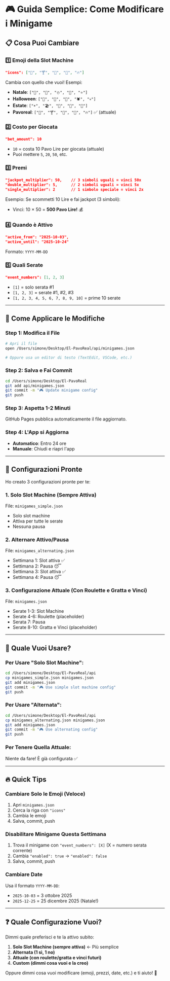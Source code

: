 # 🎮 Guida Semplice: Come Modificare i Minigame

## 📋 Cosa Puoi Cambiare

### 1️⃣ **Emoji della Slot Machine**
```json
"icons": ["🦚", "🍸", "💎", "🎉", "🔥"]
```
Cambia con quello che vuoi! Esempi:
- **Natale**: `["🎄", "🎅", "⛄", "🎁", "⭐"]`
- **Halloween**: `["🎃", "👻", "🦇", "🕷️", "💀"]`
- **Estate**: `["☀️", "🏖️", "🍹", "🌴", "🌊"]`
- **Pavoreal**: `["🦚", "🍸", "💎", "🎉", "🔥"]` ✅ (attuale)

### 2️⃣ **Costo per Giocata**
```json
"bet_amount": 10
```
- `10` = costa 10 Pavo Lire per giocata (attuale)
- Puoi mettere `5`, `20`, `50`, etc.

### 3️⃣ **Premi**
```json
"jackpot_multiplier": 50,    // 3 simboli uguali = vinci 50x
"double_multiplier": 5,      // 2 simboli uguali = vinci 5x
"single_multiplier": 2       // 1 simbolo speciale = vinci 2x
```

Esempio: Se scommetti 10 Lire e fai jackpot (3 simboli):
- Vinci: 10 × 50 = **500 Pavo Lire!** 💰

### 4️⃣ **Quando è Attivo**
```json
"active_from": "2025-10-03",
"active_until": "2025-10-24"
```
Formato: `YYYY-MM-DD`

### 5️⃣ **Quali Serate**
```json
"event_numbers": [1, 2, 3]
```
- `[1]` = solo serata #1
- `[1, 2, 3]` = serate #1, #2, #3
- `[1, 2, 3, 4, 5, 6, 7, 8, 9, 10]` = prime 10 serate

---

## 🚀 Come Applicare le Modifiche

### **Step 1: Modifica il File**
```bash
# Apri il file
open /Users/simone/Desktop/El-PavoReal/api/minigames.json

# Oppure usa un editor di testo (TextEdit, VSCode, etc.)
```

### **Step 2: Salva e Fai Commit**
```bash
cd /Users/simone/Desktop/El-PavoReal
git add api/minigames.json
git commit -m "🎮 Update minigame config"
git push
```

### **Step 3: Aspetta 1-2 Minuti**
GitHub Pages pubblica automaticamente il file aggiornato.

### **Step 4: L'App si Aggiorna**
- **Automatico**: Entro 24 ore
- **Manuale**: Chiudi e riapri l'app

---

## 📱 Configurazioni Pronte

Ho creato 3 configurazioni pronte per te:

### **1. Solo Slot Machine (Sempre Attiva)**
File: `minigames_simple.json`
- Solo slot machine
- Attiva per tutte le serate
- Nessuna pausa

### **2. Alternare Attivo/Pausa**
File: `minigames_alternating.json`
- Settimana 1: Slot attiva ✅
- Settimana 2: Pausa 😴
- Settimana 3: Slot attiva ✅
- Settimana 4: Pausa 😴

### **3. Configurazione Attuale (Con Roulette e Gratta e Vinci)**
File: `minigames.json`
- Serate 1-3: Slot Machine
- Serate 4-6: Roulette (placeholder)
- Serata 7: Pausa
- Serate 8-10: Gratta e Vinci (placeholder)

---

## 🎯 Quale Vuoi Usare?

### **Per Usare "Solo Slot Machine":**
```bash
cd /Users/simone/Desktop/El-PavoReal/api
cp minigames_simple.json minigames.json
git add minigames.json
git commit -m "🎮 Use simple slot machine config"
git push
```

### **Per Usare "Alternata":**
```bash
cd /Users/simone/Desktop/El-PavoReal/api
cp minigames_alternating.json minigames.json
git add minigames.json
git commit -m "🎮 Use alternating config"
git push
```

### **Per Tenere Quella Attuale:**
Niente da fare! È già configurata ✅

---

## 🔥 Quick Tips

### **Cambiare Solo le Emoji (Veloce)**
1. Apri `minigames.json`
2. Cerca la riga con `"icons"`
3. Cambia le emoji
4. Salva, commit, push

### **Disabilitare Minigame Questa Settimana**
1. Trova il minigame con `"event_numbers": [X]` (X = numero serata corrente)
2. Cambia `"enabled": true` → `"enabled": false`
3. Salva, commit, push

### **Cambiare Date**
Usa il formato `YYYY-MM-DD`:
- `2025-10-03` = 3 ottobre 2025
- `2025-12-25` = 25 dicembre 2025 (Natale!)

---

## ❓ Quale Configurazione Vuoi?

Dimmi quale preferisci e te la attivo subito:

1. **Solo Slot Machine (sempre attiva)** ← Più semplice
2. **Alternata (1 sì, 1 no)**
3. **Attuale (con roulette/gratta e vinci futuri)**
4. **Custom (dimmi cosa vuoi e la creo)**

Oppure dimmi cosa vuoi modificare (emoji, prezzi, date, etc.) e ti aiuto! 🚀

